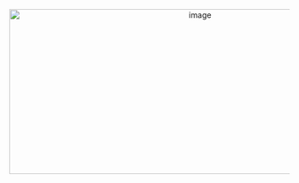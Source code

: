 <div align="center">
<img width="670" height="297" alt="image" src="https://github.com/user-attachments/assets/1d6a8216-d0c9-473a-afd9-ac104d82931d" />
</div>
